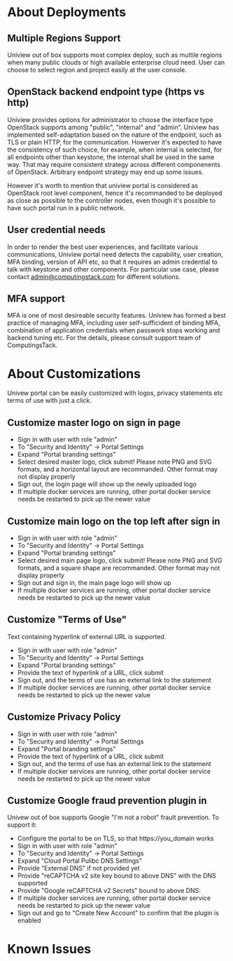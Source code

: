 # About Deployments

## Multiple Regions Support

Uniview out of box supports most complex deploy, such as multile regions when many public clouds or high available enterprise cloud need. User can choose to select region and project easily at the user console.

## OpenStack backend endpoint type (https vs http) 

Uniview provides options for administrator to choose the interface type OpenStack supports among "public", "internal" and "admin". Uniview has implemented self-adaptation based on the nature of the endpoint, such as TLS or plain HTTP, for the communication.  Howerver it's expected to have the consistency of such choice, for example, when internal is selected, for all endpoints other than keystone, the internal shall be used in the same way. That may require consistent strategy across different componenents of OpenStack. Arbitrary endpoint strategy may end up some issues.

However it's worth to mention that uniview portal is considered as OpenStack root level component, hence it's recommanded to be deployed as close as possible to the controller nodes, even though it's possible to have such portal run in a public network.

## User credential needs

In order to render the best user experiences, and facilitate various communications, Uniview portal need detects the capability, user creation, MFA binding, version of API etc, so that it requires an admin credential to talk with keystone and other components.  For particular use case, please contact admin@computingstack.com for different solutions.

## MFA support

MFA is one of most desireable security features. Uniview has formed a best practice of managing MFA, including user self-sufficident of binding MFA, combination of application credentials when passwork stops working and backend tuning etc. For the details, please consult support team of ComputingsTack.

# About Customizations

Univew portal can be easily customized with logos, privacy statements etc terms of use with just a click. 

## Customize master logo on sign in page

- Sign in with user with role "admin"
- To "Security and Identity" -> Portal Settings
- Expand "Portal branding settings" 
- Select desired master logo, click submit! Please note PNG and SVG formats, and a horizontal layout are recommanded. Other format may not display properly
- Sign out, the login page will show up the newly uploaded logo
- If multiple docker services are running, other portal docker service needs be restarted to pick up the newer value

## Customize main logo on the top left after sign in

- Sign in with user with role "admin"
- To "Security and Identity" -> Portal Settings
- Expand "Portal branding settings" 
- Select desired main page logo, click submit! Please note PNG and SVG formats, and a square shape are recommanded. Other format may not display properly
- Sign out and sign in, the main page logo will show up
- If multiple docker services are running, other portal docker service needs be restarted to pick up the newer value

## Customize "Terms of Use"
Text containing hyperlink of external URL is supported. 
- Sign in with user with role "admin"
- To "Security and Identity" -> Portal Settings
- Expand "Portal branding settings" 
- Provide the text of hyperlink of a URL, click submit
- Sign out, and the terms of use has an external link to the statement
- If multiple docker services are running, other portal docker service needs be restarted to pick up the newer value

## Customize Privacy Policy

- Sign in with user with role "admin"
- To "Security and Identity" -> Portal Settings
- Expand "Portal branding settings" 
- Provide the text of hyperlink of a URL, click submit
- Sign out, and the terms of use has an external link to the statement
- If multiple docker services are running, other portal docker service needs be restarted to pick up the newer value

## Customize Google fraud prevention plugin in

Univew out of box supports Google "I'm not a robot" frault prevention. To support it:
- Configure the portal to be on TLS, so that https://you_domain works
- Sign in with user with role "admin"
- To "Security and Identity" -> Portal Settings
- Expand "Cloud Portal Pulibc DNS Settings" 
- Provide "External DNS" if not provided yet
- Provide "reCAPTCHA v2 site key bound to above DNS" with the DNS supported
- Provide "Google reCAPTCHA v2 Secrets" bound to above DNS:
- If multiple docker services are running, other portal docker service needs be restarted to pick up the newer value
- Sign out and go to "Create New Account" to confirm that the plugin is enabled

# Known Issues
